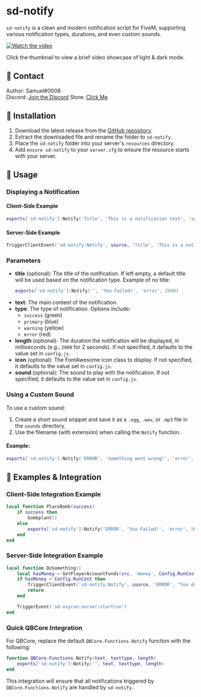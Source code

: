# sd-notify

`sd-notify` is a clean and modern notification script for FiveM, supporting various notification types, durations, and even custom sounds.

[![Watch the video](https://i.ibb.co/7pN29Lg/samuel-dev-notify-thumbnail-1.png)](https://www.youtube.com/watch?v=i_X3veXnS9g)

Click the thumbnail to view a brief video showcase of light & dark mode.

## 🔔 Contact
Author: Samuel#0008  
Discord: [Join the Discord](https://discord.gg/FzPehMQaBQ)
Store: [Click Me](https://fivem.samueldev.shop)

## 💾 Installation
1. Download the latest release from the [GitHub repository](https://github.com/Samuels-Development/sd-notify/releases).
2. Extract the downloaded file and rename the folder to `sd-notify`.
3. Place the `sd-notify` folder into your server's `resources` directory.
4. Add `ensure sd-notify` to your `server.cfg` to ensure the resource starts with your server.

## 📖 Usage

### Displaying a Notification

#### Client-Side Example
```lua
exports['sd-notify']:Notify('Title', 'This is a notification text', 'success', 3000, 'fa-solid fa-check-circle', 'notification_sound.ogg')
```

#### Server-Side Example
```lua
TriggerClientEvent('sd-notify:Notify', source, 'Title', 'This is a notification text', 'error', 5000, 'fa-solid fa-exclamation-circle', 'error_sound.ogg')
```

### Parameters
- **title** (optional): The title of the notification. If left empty, a default title will be used based on the notification type. Example of no title:
  ```lua
  exports['sd-notify']:Notify('', 'You Failed!', 'error', 2000)
  ```
- **text**: The main content of the notification.
- **type**: The type of notification. Options include:
  - `success` (green)
  - `primary` (blue)
  - `warning` (yellow)
  - `error` (red)
- **length** (optional): The duration the notification will be displayed, in milliseconds (e.g., `2000` for 2 seconds). If not specified, it defaults to the value set in `config.js`.
- **icon** (optional): The FontAwesome icon class to display. If not specified, it defaults to the value set in `config.js`.
- **sound** (optional): The sound to play with the notification. If not specified, it defaults to the value set in `config.js`.

### Using a Custom Sound
To use a custom sound:
1. Create a short sound snippet and save it as a `.ogg`, `.wav`, or `.mp3` file in the `sounds` directory.
2. Use the filename (with extension) when calling the `Notify` function.

#### Example:
```lua
exports['sd-notify']:Notify('ERROR', 'Something went wrong!', 'error', 5000, 'fa-solid fa-bomb', 'custom_error_sound.ogg')
```

## 📁 Examples & Integration

### Client-Side Integration Example
```lua
local function PlaceBomb(success)
    if success then
        bombplant()
    else
        exports['sd-notify']:Notify('ERROR', 'You Failed!', 'error', 5000)
    end
end
```

### Server-Side Integration Example
```lua
local function DoSomething()
    local hasMoney = GetPlayerAccountFunds(src, 'money', Config.RunCost)
    if hasMoney < Config.RunCost then
        TriggerClientEvent('sd-notify:Notify', source, 'ERROR', "You don't have enough cash!", 'error', 5000)
        return
    end

    TriggerEvent('sd-oxyrun:server:startrun')
end
```

### Quick QBCore Integration
For QBCore, replace the default `QBCore.Functions.Notify` function with the following:

```lua
function QBCore.Functions.Notify(text, texttype, length)
    exports['sd-notify']:Notify('', text, texttype, length)
end
```

This integration will ensure that all notifications triggered by `QBCore.Functions.Notify` are handled by `sd-notify`.
